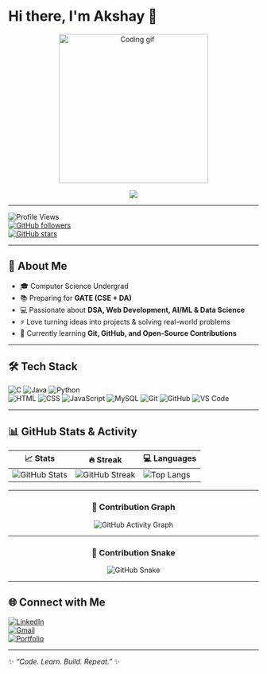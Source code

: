 # Hi there, I'm Akshay 👋  

<p align="center">
  <img src="https://media.giphy.com/media/qgQUggAC3Pfv687qPC/giphy.gif" width="300" alt="Coding gif">
</p>

<p align="center">
  <a href="https://git.io/typing-svg">
    <img src="https://readme-typing-svg.herokuapp.com?font=Fira+Code&size=22&pause=1000&color=36BCF7&center=true&vCenter=true&width=550&lines=CS+Undergrad+%7C+Aspiring+Software+Engineer;Data+Science+%7C+AI+%7C+Web+Development;Preparing+for+GATE+(CSE+%2B+DA);Open+Source+Enthusiast+%7C+Lifelong+Learner">
  </a>
</p>

---

![Profile Views](https://komarev.com/ghpvc/?username=your-username&label=Profile%20Views&color=0e75b6&style=flat)  
[![GitHub followers](https://img.shields.io/github/followers/your-username?style=social)](https://github.com/your-username)  
[![GitHub stars](https://img.shields.io/github/stars/your-username?style=social)](https://github.com/your-username)  

---

## 🚀 About Me  
- 🎓 Computer Science Undergrad  
- 📚 Preparing for **GATE (CSE + DA)**  
- 💻 Passionate about **DSA, Web Development, AI/ML & Data Science**  
- ⚡ Love turning ideas into projects & solving real-world problems  
- 🌱 Currently learning **Git, GitHub, and Open-Source Contributions**  

---

## 🛠️ Tech Stack  

![C](https://img.shields.io/badge/C-00599C?style=for-the-badge&logo=c&logoColor=white)
![Java](https://img.shields.io/badge/Java-ED8B00?style=for-the-badge&logo=openjdk&logoColor=white)
![Python](https://img.shields.io/badge/Python-3776AB?style=for-the-badge&logo=python&logoColor=white)  
![HTML](https://img.shields.io/badge/HTML5-E34F26?style=for-the-badge&logo=html5&logoColor=white)
![CSS](https://img.shields.io/badge/CSS3-1572B6?style=for-the-badge&logo=css3&logoColor=white)
![JavaScript](https://img.shields.io/badge/JavaScript-F7DF1E?style=for-the-badge&logo=javascript&logoColor=black)
![MySQL](https://img.shields.io/badge/MySQL-00000F?style=for-the-badge&logo=mysql&logoColor=white)
![Git](https://img.shields.io/badge/Git-F05032?style=for-the-badge&logo=git&logoColor=white)
![GitHub](https://img.shields.io/badge/GitHub-100000?style=for-the-badge&logo=github&logoColor=white)
![VS Code](https://img.shields.io/badge/VSCode-0078D4?style=for-the-badge&logo=visual-studio-code&logoColor=white)  

---

## 📊 GitHub Stats & Activity  

<div align="center">

| 📈 Stats | 🔥 Streak | 💻 Languages |
|----------|-----------|--------------|
| ![GitHub Stats](https://github-readme-stats.vercel.app/api?username=your-username&show_icons=true&theme=tokyonight&hide_border=true&count_private=true) | ![GitHub Streak](https://github-readme-streak-stats.herokuapp.com?user=your-username&theme=tokyonight&hide_border=true) | ![Top Langs](https://github-readme-stats.vercel.app/api/top-langs/?username=your-username&layout=compact&theme=tokyonight&hide_border=true) |

---

### 📌 Contribution Graph  
![GitHub Activity Graph](https://github-readme-activity-graph.vercel.app/graph?username=your-username&theme=tokyo-night&hide_border=true&bg_color=0d1117&color=36BCF7&line=00BFFF&point=FFFFFF)

---

### 🐍 Contribution Snake  
![GitHub Snake](https://github.com/your-username/your-username/blob/output/github-contribution-grid-snake.svg)

</div>

---

## 🌐 Connect with Me  
[![LinkedIn](https://img.shields.io/badge/LinkedIn-blue?style=for-the-badge&logo=linkedin)](#)  
[![Gmail](https://img.shields.io/badge/Gmail-D14836?style=for-the-badge&logo=gmail&logoColor=white)](mailto:yourmail@example.com)  
[![Portfolio](https://img.shields.io/badge/Portfolio-000000?style=for-the-badge&logo=vercel&logoColor=white)](#)  

---

✨ *“Code. Learn. Build. Repeat.”* ✨  
